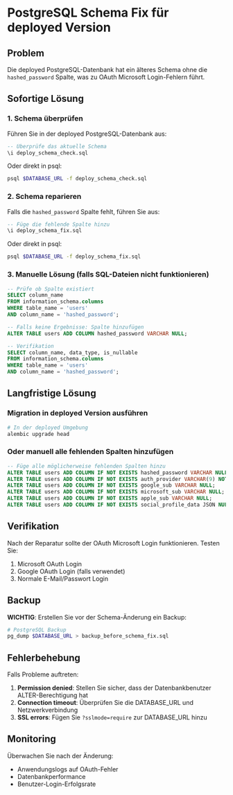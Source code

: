# PostgreSQL Schema Fix für deployed Version

## Problem
Die deployed PostgreSQL-Datenbank hat ein älteres Schema ohne die `hashed_password` Spalte, was zu OAuth Microsoft Login-Fehlern führt.

## Sofortige Lösung

### 1. Schema überprüfen
Führen Sie in der deployed PostgreSQL-Datenbank aus:

```sql
-- Überprüfe das aktuelle Schema
\i deploy_schema_check.sql
```

Oder direkt in psql:
```bash
psql $DATABASE_URL -f deploy_schema_check.sql
```

### 2. Schema reparieren
Falls die `hashed_password` Spalte fehlt, führen Sie aus:

```sql
-- Füge die fehlende Spalte hinzu
\i deploy_schema_fix.sql
```

Oder direkt in psql:
```bash
psql $DATABASE_URL -f deploy_schema_fix.sql
```

### 3. Manuelle Lösung (falls SQL-Dateien nicht funktionieren)

```sql
-- Prüfe ob Spalte existiert
SELECT column_name 
FROM information_schema.columns 
WHERE table_name = 'users' 
AND column_name = 'hashed_password';

-- Falls keine Ergebnisse: Spalte hinzufügen
ALTER TABLE users ADD COLUMN hashed_password VARCHAR NULL;

-- Verifikation
SELECT column_name, data_type, is_nullable
FROM information_schema.columns 
WHERE table_name = 'users' 
AND column_name = 'hashed_password';
```

## Langfristige Lösung

### Migration in deployed Version ausführen
```bash
# In der deployed Umgebung
alembic upgrade head
```

### Oder manuell alle fehlenden Spalten hinzufügen
```sql
-- Füge alle möglicherweise fehlenden Spalten hinzu
ALTER TABLE users ADD COLUMN IF NOT EXISTS hashed_password VARCHAR NULL;
ALTER TABLE users ADD COLUMN IF NOT EXISTS auth_provider VARCHAR(9) NOT NULL DEFAULT 'EMAIL';
ALTER TABLE users ADD COLUMN IF NOT EXISTS google_sub VARCHAR NULL;
ALTER TABLE users ADD COLUMN IF NOT EXISTS microsoft_sub VARCHAR NULL;
ALTER TABLE users ADD COLUMN IF NOT EXISTS apple_sub VARCHAR NULL;
ALTER TABLE users ADD COLUMN IF NOT EXISTS social_profile_data JSON NULL;
```

## Verifikation

Nach der Reparatur sollte der OAuth Microsoft Login funktionieren. Testen Sie:

1. Microsoft OAuth Login
2. Google OAuth Login (falls verwendet)
3. Normale E-Mail/Passwort Login

## Backup

**WICHTIG**: Erstellen Sie vor der Schema-Änderung ein Backup:

```bash
# PostgreSQL Backup
pg_dump $DATABASE_URL > backup_before_schema_fix.sql
```

## Fehlerbehebung

Falls Probleme auftreten:

1. **Permission denied**: Stellen Sie sicher, dass der Datenbankbenutzer ALTER-Berechtigung hat
2. **Connection timeout**: Überprüfen Sie die DATABASE_URL und Netzwerkverbindung
3. **SSL errors**: Fügen Sie `?sslmode=require` zur DATABASE_URL hinzu

## Monitoring

Überwachen Sie nach der Änderung:
- Anwendungslogs auf OAuth-Fehler
- Datenbankperformance
- Benutzer-Login-Erfolgsrate